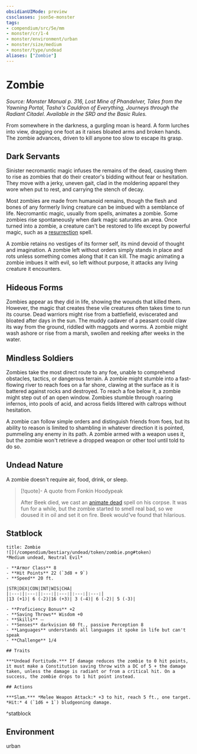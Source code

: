 ```yaml
---
obsidianUIMode: preview
cssclasses: json5e-monster
tags:
- compendium/src/5e/mm
- monster/cr/1-4
- monster/environment/urban
- monster/size/medium
- monster/type/undead
aliases: ["Zombie"]
---
```

# Zombie
*Source: Monster Manual p. 316, Lost Mine of Phandelver, Tales from the Yawning Portal, Tasha's Cauldron of Everything, Journeys through the Radiant Citadel. Available in the SRD and the Basic Rules.*  

From somewhere in the darkness, a gurgling moan is heard. A form lurches into view, dragging one foot as it raises bloated arms and broken hands. The zombie advances, driven to kill anyone too slow to escape its grasp.

## Dark Servants

Sinister necromantic magic infuses the remains of the dead, causing them to rise as zombies that do their creator's bidding without fear or hesitation. They move with a jerky, uneven gait, clad in the moldering apparel they wore when put to rest, and carrying the stench of decay.

Most zombies are made from humanoid remains, though the flesh and bones of any formerly living creature can be imbued with a semblance of life. Necromantic magic, usually from spells, animates a zombie. Some zombies rise spontaneously when dark magic saturates an area. Once turned into a zombie, a creature can't be restored to life except by powerful magic, such as a [resurrection](/compendium/spells/resurrection.md) spell.

A zombie retains no vestiges of its former self, its mind devoid of thought and imagination. A zombie left without orders simply stands in place and rots unless something comes along that it can kill. The magic animating a zombie imbues it with evil, so left without purpose, it attacks any living creature it encounters.

## Hideous Forms

Zombies appear as they did in life, showing the wounds that killed them. However, the magic that creates these vile creatures often takes time to run its course. Dead warriors might rise from a battlefield, eviscerated and bloated after days in the sun. The muddy cadaver of a peasant could claw its way from the ground, riddled with maggots and worms. A zombie might wash ashore or rise from a marsh, swollen and reeking after weeks in the water.

## Mindless Soldiers

Zombies take the most direct route to any foe, unable to comprehend obstacles, tactics, or dangerous terrain. A zombie might stumble into a fast-flowing river to reach foes on a far shore, clawing at the surface as it is battered against rocks and destroyed. To reach a foe below it, a zombie might step out of an open window. Zombies stumble through roaring infernos, into pools of acid, and across fields littered with caltrops without hesitation.

A zombie can follow simple orders and distinguish friends from foes, but its ability to reason is limited to shambling in whatever direction it is pointed, pummeling any enemy in its path. A zombie armed with a weapon uses it, but the zombie won't retrieve a dropped weapon or other tool until told to do so.

## Undead Nature

A zombie doesn't require air, food, drink, or sleep.

> [!quote]- A quote from Fonkin Hoodypeak  
> 
> After Beek died, we cast an [animate dead](/compendium/spells/animate-dead.md) spell on his corpse. It was fun for a while, but the zombie started to smell real bad, so we doused it in oil and set it on fire. Beek would've found that hilarious.


## Statblock

```ad-statblock
title: Zombie
![](/compendium/bestiary/undead/token/zombie.png#token)
*Medium undead, Neutral Evil*

- **Armor Class** 8 
- **Hit Points** 22 (`3d8 + 9`)
- **Speed** 20 ft.

|STR|DEX|CON|INT|WIS|CHA|
|:---:|:---:|:---:|:---:|:---:|:---:|
|13 (+1)| 6 (-2)|16 (+3)| 3 (-4)| 6 (-2)| 5 (-3)|

- **Proficiency Bonus** +2
- **Saving Throws** Wisdom +0
- **Skills** ⏤
- **Senses** darkvision 60 ft., passive Perception 8
- **Languages** understands all languages it spoke in life but can't speak
- **Challenge** 1/4

## Traits

***Undead Fortitude.*** If damage reduces the zombie to 0 hit points, it must make a Constitution saving throw with a DC of 5 + the damage taken, unless the damage is radiant or from a critical hit. On a success, the zombie drops to 1 hit point instead.

## Actions

***Slam.*** *Melee Weapon Attack:* +3 to hit, reach 5 ft., one target. *Hit:* 4 (`1d6 + 1`) bludgeoning damage.
```
^statblock

## Environment

urban